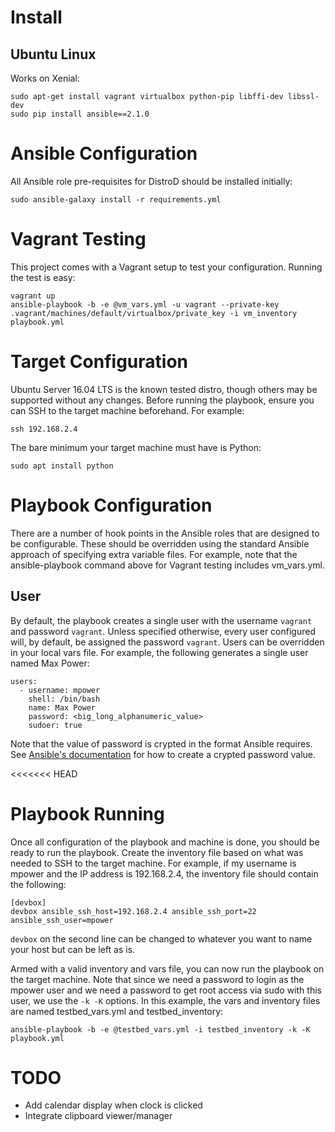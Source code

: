 

# Install

## Ubuntu Linux

Works on Xenial:

    sudo apt-get install vagrant virtualbox python-pip libffi-dev libssl-dev
    sudo pip install ansible==2.1.0

# Ansible Configuration

All Ansible role pre-requisites for DistroD should be installed initially:

    sudo ansible-galaxy install -r requirements.yml

# Vagrant Testing

This project comes with a Vagrant setup to test your configuration. Running the test is easy:

    vagrant up
    ansible-playbook -b -e @vm_vars.yml -u vagrant --private-key .vagrant/machines/default/virtualbox/private_key -i vm_inventory playbook.yml

# Target Configuration

Ubuntu Server 16.04 LTS is the known tested distro, though others may be supported without any changes.
Before running the playbook, ensure you can SSH to the target machine beforehand. For example:

    ssh 192.168.2.4

The bare minimum your target machine must have is Python:

    sudo apt install python

# Playbook Configuration

There are a number of hook points in the Ansible roles that are designed to be configurable. These should be overridden using the standard Ansible approach of specifying extra variable files. For example, note that the ansible-playbook command above for Vagrant testing includes vm_vars.yml.

## User

By default, the playbook creates a single user with the username `vagrant` and password `vagrant`. Unless specified otherwise, every user configured will, by default, be assigned the password `vagrant`.
Users can be overridden in your local vars file. For example, the following generates a single user named Max Power:

    users:
      - username: mpower
        shell: /bin/bash
        name: Max Power
        password: <big_long_alphanumeric_value>
        sudoer: true

Note that the value of password is crypted in the format Ansible requires.
See [Ansible's documentation](http://docs.ansible.com/ansible/latest/faq.html#how-do-i-generate-crypted-passwords-for-the-user-module)
for how to create a crypted password value.

<<<<<<< HEAD
# Playbook Running

Once all configuration of the playbook and machine is done, you should be ready to run the playbook.
Create the inventory file based on what was needed to SSH to the target machine. For example, if my username is mpower and the IP address is 192.168.2.4, the inventory file should contain the following:

    [devbox]
    devbox ansible_ssh_host=192.168.2.4 ansible_ssh_port=22 ansible_ssh_user=mpower

`devbox` on the second line can be changed to whatever you want to name your host but can be left as is.

Armed with a valid inventory and vars file, you can now run the playbook on the target machine. Note that since we need a password to login as the mpower user and we need a password to get root access via sudo with this user, we use the `-k -K` options. In this example, the vars and inventory files are named testbed_vars.yml and testbed_inventory:

    ansible-playbook -b -e @testbed_vars.yml -i testbed_inventory -k -K playbook.yml

# TODO

* Add calendar display when clock is clicked
* Integrate clipboard viewer/manager
